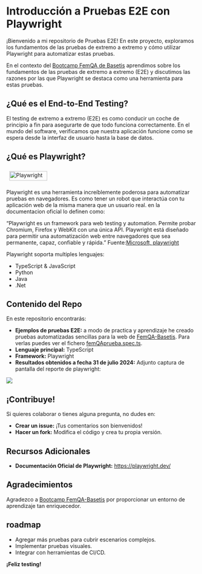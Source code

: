 #  Introducción a Pruebas E2E con Playwright 

¡Bienvenido a mi repositorio de Pruebas E2E!  En este proyecto, exploramos los fundamentos de las pruebas de extremo a extremo y cómo utilizar Playwright para automatizar estas pruebas.

En el contexto del <a href="https://femqa.basetis.com/es" target="_blank">Bootcamp FemQA de Basetis</a>
aprendimos sobre los fundamentos de las pruebas de extremo a extremo (E2E) y discutimos las razones por las que Playwright se destaca como una herramienta para estas pruebas.


##  ¿Qué es el End-to-End Testing?

El testing de extremo a extremo (E2E) es como conducir un coche de principio a fin para asegurarte de que todo funciona correctamente.  En el mundo del software, verificamos que nuestra aplicación funcione como se espera desde la interfaz de usuario hasta la base de datos. 

##  ¿Qué es Playwright? 
<p><img src="https://upload.wikimedia.org/wikipedia/commons/7/75/Playwright_Logo.svg" alt="Playwright" style="margin: 8px" width="100" height="25"/></p>


Playwright es una herramienta increíblemente poderosa para automatizar pruebas en navegadores.  Es como tener un robot que interactúa con tu aplicación web de la misma manera que un usuario real. en la documentacion oficial lo definen como:

“Playwright es un framework para web testing y automation. Permite probar Chromium, Firefox y WebKit con una única API. Playwright está diseñado para permitir una automatización web entre navegadores que sea permanente, capaz, confiable y rápida.”
Fuente:<a href="https://github.com/microsoft/playwright" target="_blank">Microsoft, playwright</a>

Playwright soporta multiples lenguajes:
<ul>
<li>TypeScript & JavaScript</li>
<li>Python</li>
<li>Java</li>
<li>.Net</li>
</ul>


##  Contenido del Repo

En este repositorio encontrarás:

* **Ejemplos de pruebas E2E:** a modo de practica y aprendizaje he creado pruebas automatizadas sencillas para la web de <a href="https://femqa.basetis.com/es" target="_blank">FemQA-Basetis</a>. Para verlas puedes ver el fichero <a href="./tests/femQAprueba.spec.ts" target="_blank">femQAprueba.spec.ts</a>.
* **Lenguaje principal:** TypeScript 
* **Framework:** Playwright
* **Resultados obtenidos a fecha 31 de julio 2024:** 
Adjunto captura de pantalla del reporte de playwright:
<p><img src="https://res.cloudinary.com/dsesprxhl/image/upload/v1722454817/QA/Captura_desde_2024-07-31_21-34-33_neschy.png"/> </p>


##  ¡Contribuye! 

Si quieres colaborar o tienes alguna pregunta, no dudes en:
* **Crear un issue:** ¡Tus comentarios son bienvenidos! 
* **Hacer un fork:** Modifica el código y crea tu propia versión.

##  Recursos Adicionales
* **Documentación Oficial de Playwright:** https://playwright.dev/

##  Agradecimientos
Agradezco a <a href="https://femqa.basetis.com/es" target="_blank">Bootcamp FemQA-Basetis</a> por proporcionar un entorno de aprendizaje tan enriquecedor.

##  roadmap 
* Agregar más pruebas para cubrir escenarios complejos.
* Implementar pruebas visuales.
* Integrar con herramientas de CI/CD.

**¡Feliz testing!** 
